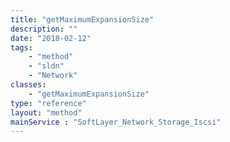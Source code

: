 ```yaml
---
title: "getMaximumExpansionSize"
description: ""
date: "2018-02-12"
tags:
    - "method"
    - "sldn"
    - "Network"
classes:
    - "getMaximumExpansionSize"
type: "reference"
layout: "method"
mainService : "SoftLayer_Network_Storage_Iscsi"
---
```

